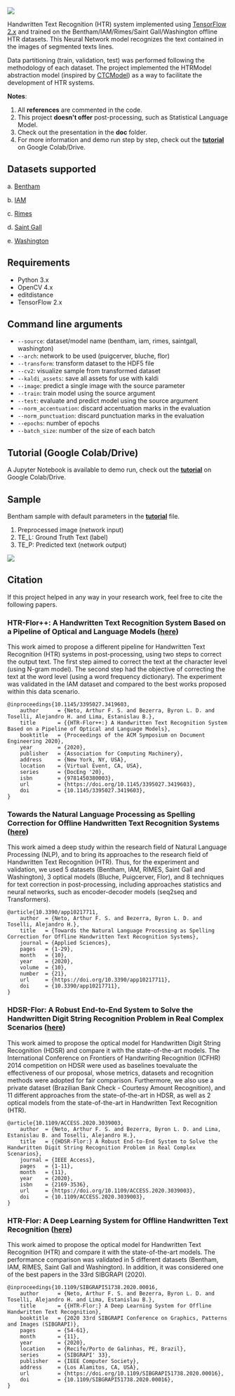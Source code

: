 <img src="https://github.com/arthurflor23/handwritten-text-recognition/blob/master/doc/image/header.png?raw=true">

Handwritten Text Recognition (HTR) system implemented using [TensorFlow 2.x](https://www.tensorflow.org/) and trained on the Bentham/IAM/Rimes/Saint Gall/Washington offline HTR datasets. This Neural Network model recognizes the text contained in the images of segmented texts lines.

Data partitioning (train, validation, test) was performed following the methodology of each dataset. The project implemented the HTRModel abstraction model (inspired by [CTCModel](https://github.com/ysoullard/CTCModel)) as a way to facilitate the development of HTR systems.

**Notes**:

1. All **references** are commented in the code.
2. This project **doesn't offer** post-processing, such as Statistical Language Model.
3. Check out the presentation in the **doc** folder.
4. For more information and demo run step by step, check out the **[tutorial](https://github.com/arthurflor23/handwritten-text-recognition/blob/master/src/tutorial.ipynb)** on Google Colab/Drive.

## Datasets supported

a. [Bentham](http://transcriptorium.eu/datasets/bentham-collection/)

b. [IAM](http://www.fki.inf.unibe.ch/databases/iam-handwriting-database)

c. [Rimes](http://www.a2ialab.com/doku.php?id=rimes_database:start)

d. [Saint Gall](http://www.fki.inf.unibe.ch/databases/iam-historical-document-database/saint-gall-database)

e. [Washington](http://www.fki.inf.unibe.ch/databases/iam-historical-document-database/washington-database)

## Requirements

- Python 3.x
- OpenCV 4.x
- editdistance
- TensorFlow 2.x

## Command line arguments

- `--source`: dataset/model name (bentham, iam, rimes, saintgall, washington)
- `--arch`: network to be used (puigcerver, bluche, flor)
- `--transform`: transform dataset to the HDF5 file
- `--cv2`: visualize sample from transformed dataset
- `--kaldi_assets`: save all assets for use with kaldi
- `--image`: predict a single image with the source parameter
- `--train`: train model using the source argument
- `--test`: evaluate and predict model using the source argument
- `--norm_accentuation`: discard accentuation marks in the evaluation
- `--norm_punctuation`: discard punctuation marks in the evaluation
- `--epochs`: number of epochs
- `--batch_size`: number of the size of each batch

## Tutorial (Google Colab/Drive)

A Jupyter Notebook is available to demo run, check out the **[tutorial](https://github.com/arthurflor23/handwritten-text-recognition/blob/master/src/tutorial.ipynb)** on Google Colab/Drive.

## Sample

Bentham sample with default parameters in the **[tutorial](https://github.com/arthurflor23/handwritten-text-recognition/blob/master/src/tutorial.ipynb)** file.

1. Preprocessed image (network input)
2. TE_L: Ground Truth Text (label)
3. TE_P: Predicted text (network output)

<img src="https://github.com/arthurflor23/handwritten-text-recognition/blob/master/doc/image/bentham_sample.png?raw=true">

## Citation

If this project helped in any way in your research work, feel free to cite the following papers.

### HTR-Flor++: A Handwritten Text Recognition System Based on a Pipeline of Optical and Language Models ([here](https://doi.org/10.1145/3395027.3419603))

This work aimed to propose a different pipeline for Handwritten Text Recognition (HTR) systems in post-processing, using two steps to correct the output text. The first step aimed to correct the text at the character level (using N-gram model). The second step had the objective of correcting the text at the word level (using a word frequency dictionary). The experiment was validated in the IAM dataset and compared to the best works proposed within this data scenario.

```
@inproceedings{10.1145/3395027.3419603,
    author      = {Neto, Arthur F. S. and Bezerra, Byron L. D. and Toselli, Alejandro H. and Lima, Estanislau B.},
    title       = {{HTR-Flor++:} A Handwritten Text Recognition System Based on a Pipeline of Optical and Language Models},
    booktitle   = {Proceedings of the ACM Symposium on Document Engineering 2020},
    year        = {2020},
    publisher   = {Association for Computing Machinery},
    address     = {New York, NY, USA},
    location    = {Virtual Event, CA, USA},
    series      = {DocEng '20},
    isbn        = {9781450380003},
    url         = {https://doi.org/10.1145/3395027.3419603},
    doi         = {10.1145/3395027.3419603},
}
```

### Towards the Natural Language Processing as Spelling Correction for Offline Handwritten Text Recognition Systems ([here](https://doi.org/10.3390/app10217711))

This work aimed a deep study within the research field of Natural Language Processing (NLP), and to bring its approaches to the research field of Handwritten Text Recognition (HTR). Thus, for the experiment and validation, we used 5 datasets (Bentham, IAM, RIMES, Saint Gall and Washington), 3 optical models (Bluche, Puigcerver, Flor), and 8 techniques for text correction in post-processing, including approaches statistics and neural networks, such as encoder-decoder models (seq2seq and Transformers).

```
@article{10.3390/app10217711,
    author  = {Neto, Arthur F. S. and Bezerra, Byron L. D. and Toselli, Alejandro H.},
    title   = {Towards the Natural Language Processing as Spelling Correction for Offline Handwritten Text Recognition Systems},
    journal = {Applied Sciences},
    pages   = {1-29},
    month   = {10},
    year    = {2020},
    volume  = {10},
    number  = {21},
    url     = {https://doi.org/10.3390/app10217711},
    doi     = {10.3390/app10217711},
}
```

### HDSR-Flor: A Robust End-to-End System to Solve the Handwritten Digit String Recognition Problem in Real Complex Scenarios ([here](https://doi.org/10.1109/ACCESS.2020.3039003))

This work aimed to propose the optical model for Handwritten Digit String Recognition (HDSR) and compare it with the state-of-the-art models. The International Conference on Frontiers of Handwriting Recognition (ICFHR) 2014 competition on HDSR were used as baselines toevaluate the effectiveness of our proposal, whose metrics, datasets and recognition methods were adopted for fair comparison. Furthermore, we also use a private dataset (Brazilian Bank Check - Courtesy Amount Recognition), and 11 different approaches from the state-of-the-art in HDSR, as well as 2 optical models from the state-of-the-art in Handwritten Text Recognition (HTR).

```
@article{10.1109/ACCESS.2020.3039003,
    author  = {Neto, Arthur F. S. and Bezerra, Byron L. D. and Lima, Estanislau B. and Toselli, Alejandro H.},
    title   = {{HDSR-Flor:} A Robust End-to-End System to Solve the Handwritten Digit String Recognition Problem in Real Complex Scenarios},
    journal = {IEEE Access},
    pages   = {1-11},
    month   = {11},
    year    = {2020},
    isbn    = {2169-3536},
    url     = {https://doi.org/10.1109/ACCESS.2020.3039003},
    doi     = {10.1109/ACCESS.2020.3039003},
}
```

### HTR-Flor: A Deep Learning System for Offline Handwritten Text Recognition ([here](https://doi.org/10.1109/SIBGRAPI51738.2020.00016))

This work aimed to propose the optical model for Handwritten Text Recognition (HTR) and compare it with the state-of-the-art models. The performance comparison was validated in 5 different datasets (Bentham, IAM, RIMES, Saint Gall and Washington). In addition, it was considered one of the best papers in the 33rd SIBGRAPI (2020).

```
@inproceedings{10.1109/SIBGRAPI51738.2020.00016,
    author      = {Neto, Arthur F. S. and Bezerra, Byron L. D. and Toselli, Alejandro H. and Lima, Estanislau B.},
    title       = {{HTR-Flor:} A Deep Learning System for Offline Handwritten Text Recognition},
    booktitle   = {2020 33rd SIBGRAPI Conference on Graphics, Patterns and Images (SIBGRAPI)},
    pages       = {54-61},
    month       = {11},
    year        = {2020},
    location    = {Recife/Porto de Galinhas, PE, Brazil},
    series      = {SIBGRAPI' 33},
    publisher   = {IEEE Computer Society},
    address     = {Los Alamitos, CA, USA},
    url         = {https://doi.org/10.1109/SIBGRAPI51738.2020.00016},
    doi         = {10.1109/SIBGRAPI51738.2020.00016},
}
```
